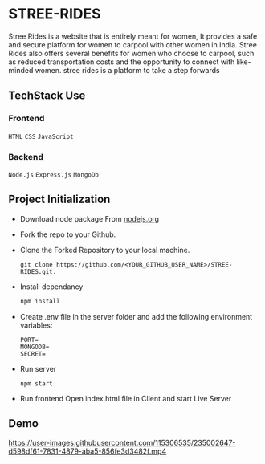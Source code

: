 # STREE-RIDES

Stree Rides is a website that is entirely meant for women, It provides a safe and secure platform for women to carpool with other women in India.  Stree Rides also offers several benefits for women who choose to carpool, such as reduced transportation costs and the opportunity to connect with like-minded women.  stree rides is a platform to take a step forwards

## TechStack Use
### Frontend

`HTML`
`CSS`
`JavaScript`

### Backend

`Node.js`
`Express.js`
`MongoDb`


## Project Initialization

- Download node package From [nodejs.org](https://nodejs.org/en/download/)

- Fork the repo to your Github.

- Clone the Forked Repository to your local machine.
	```
	git clone https://github.com/<YOUR_GITHUB_USER_NAME>/STREE-RIDES.git.
	```
- Install dependancy
   ```bash
  npm install
	```
  
- Create .env file in the server folder and add the following environment variables:
  ```
  PORT=
  MONGODB=
  SECRET=
  ```

- Run server
  ``` 
  npm start
  ```
- Run frontend
  Open index.html file in Client and start Live Server
## Demo
 


https://user-images.githubusercontent.com/115306535/235002647-d598df61-7831-4879-aba5-856fe3d3482f.mp4

